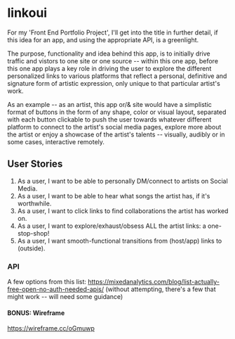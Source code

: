 # linkoui
For my 'Front End Portfolio Project', I'll get into the title in further detail, if this idea for an app, and using the appropriate API, is a greenlight.

The purpose, functionality and idea behind this app, is to initially drive traffic and vistors to one site or one source -- within this one app, before this one app plays a key role in driving the user to explore the different personalized links to various platforms that reflect a personal, definitive and signature form of artistic expression, only unique to that particular artist's work.

As an example -- as an artist, this app or/& site would have a simplistic format of buttons in the form of any shape, color or visual layout, separated with each button clickable to push the user towards whatever different platform to connect to the artist's social media pages, explore more about the artist or enjoy a showcase of the artist's talents -- visually, audibly or in some cases, interactive remotely.

## User Stories
1. As a user, I want to be able to personally DM/connect to artists on Social Media.
2. As a user, I want to be able to hear what songs the artist has, if it's worthwhile.
3. As a user, I want to click links to find collaborations the artist has worked on.
4. As a user, I want to explore/exhaust/obsess ALL the artist links: a one-stop-shop!
5. As a user, I want smooth-functional transitions from (host/app) links to (outside).

### API
A few options from this list: https://mixedanalytics.com/blog/list-actually-free-open-no-auth-needed-apis/
(without attempting, there's a few that might work -- will need some guidance)

#### BONUS: Wireframe
https://wireframe.cc/oGmuwp